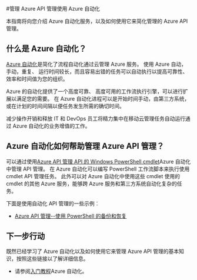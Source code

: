 <properties
    pageTitle="管理 Azure API 使用 Azure 自动化"
    description="了解如何使用 Azure 自动化服务管理 Azure API 管理。"
    services="api-management, automation"
    documentationCenter=""
    authors="csand-msft"
    manager="eamono"
    editor=""/>

<tags
    ms.service="api-management"
    ms.workload="mobile"
    ms.tgt_pltfrm="na"
    ms.devlang="na"
    ms.topic="article"
    ms.date="10/25/2016"
    ms.author="csand"/>



#<a name="managing-azure-api-management-using-azure-automation"></a>管理 Azure API 管理使用 Azure 自动化

本指南将向您介绍 Azure 自动化服务，以及如何使用它来简化管理的 Azure API 管理。

## <a name="what-is-azure-automation"></a>什么是 Azure 自动化？

[Azure 自动化](https://azure.microsoft.com/services/automation/)是简化了流程自动化通过云管理 Azure 服务。 使用 Azure 自动，手动，重复、 运行时间较长，而且容易出错的任务可以自动执行以提高可靠性、 效率和时间值为您的组织。

Azure 的自动化提供了一个高度可靠、 高度可用的工作流执行引擎，可以进行扩展以满足您的需要。 在 Azure 自动化进程可以是开始时间手动，由第三方系统，或在计划的时间间隔以便任务发生所需的确切时间。

减少操作开销和释放 IT 和 DevOps 员工将精力集中在移动云管理任务自动运行通过 Azure 自动化的业务增值的工作。


## <a name="how-can-azure-automation-help-manage-azure-api-management"></a>Azure 自动化如何帮助管理 Azure API 管理？

可以通过使用[Azure API 管理 API 的 Windows PowerShell cmdlet](https://azure.microsoft.com/updates/full-set-of-windows-powershell-cmdlets-for-azure-api-management-api/)Azure 自动化中管理 API 管理。 在 Azure 自动化可以编写 PowerShell 工作流脚本来执行使用 cmdlet API 管理任务。 此外可以对 Azure 自动化中使用这些 cmdlet 使用的 cmdlet 的其他 Azure 服务，能够跨 Azure 服务和第三方系统自动化复杂的任务。

下面是使用自动化 API 管理的一些示例︰
* [Azure API 管理--使用 PowerShell 的备份和恢复](https://blogs.msdn.microsoft.com/katriend/2015/10/02/azure-api-management-using-powershell-for-backup-and-restore/)

## <a name="next-steps"></a>下一步行动

既然已经学习了 Azure 自动化以及如何使用它来管理 Azure API 管理的基本知识，按照这些链接以了解详细信息。

* 请参阅[入门教程](../automation/automation-first-runbook-graphical.md)Azure 自动化。
